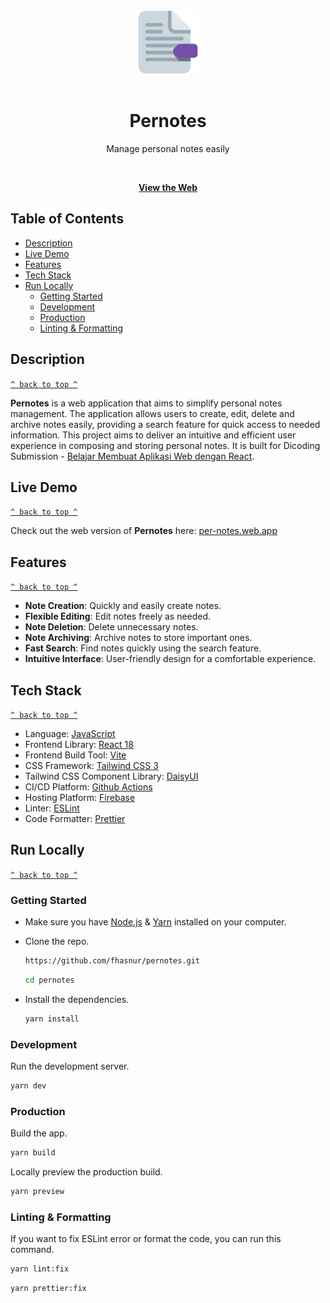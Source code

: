 <div align="center">
<br>
  <a href="https://per-notes.web.app/"><img width="100" height="100" src="./public/android-chrome-512x512.png"></a>
  <br><br>
  <h1>Pernotes</h1>
  <p>Manage personal notes easily</p>
  <br>
  
  [**View the Web**](https://per-notes.web.app/)
</div>

## Table of Contents

- [Description](#description)
- [Live Demo](#live-demo)
- [Features](#features)
- [Tech Stack](#tech-stack)
- [Run Locally](#run-locally)
  - [Getting Started](#getting-started)
  - [Development](#development)
  - [Production](#production)
  - [Linting & Formatting](#linting--formatting)

## Description

[`^ back to top ^`](#table-of-contents)

**Pernotes** is a web application that aims to simplify personal notes management. The application allows users to create, edit, delete and archive notes easily, providing a search feature for quick access to needed information. This project aims to deliver an intuitive and efficient user experience in composing and storing personal notes. It is built for Dicoding Submission - [Belajar Membuat Aplikasi Web dengan React](https://www.dicoding.com/academies/403).

## Live Demo

[`^ back to top ^`](#table-of-contents)

Check out the web version of **Pernotes** here: [per-notes.web.app](https://per-notes.web.app/)

## Features

[`^ back to top ^`](#table-of-contents)

- **Note Creation**: Quickly and easily create notes.
- **Flexible Editing**: Edit notes freely as needed.
- **Note Deletion**: Delete unnecessary notes.
- **Note Archiving**: Archive notes to store important ones.
- **Fast Search**: Find notes quickly using the search feature.
- **Intuitive Interface**: User-friendly design for a comfortable experience.

## Tech Stack

[`^ back to top ^`](#table-of-contents)

- Language: [JavaScript](https://developer.mozilla.org/en-US/docs/Web/JavaScript)
- Frontend Library: [React 18](https://react.dev)
- Frontend Build Tool: [Vite](https://vitejs.dev)
- CSS Framework: [Tailwind CSS 3](https://tailwindcss.com)
- Tailwind CSS Component Library: [DaisyUI](https://daisyui.com)
- CI/CD Platform: [Github Actions](https://github.com/features/actions)
- Hosting Platform: [Firebase](https://firebase.google.com/)
- Linter: [ESLint](https://eslint.org)
- Code Formatter: [Prettier](https://prettier.io)

## Run Locally

[`^ back to top ^`](#table-of-contents)

### Getting Started

- Make sure you have [Node.js](https://nodejs.org) & [Yarn](https://yarnpkg.com) installed on your computer.

- Clone the repo.

  ```bash
  https://github.com/fhasnur/pernotes.git
  ```

  ```bash
  cd pernotes
  ```
- Install the dependencies.

  ```bash
  yarn install
  ```

### Development

Run the development server.

```bash
yarn dev
```

### Production

Build the app.

```bash
yarn build
```

Locally preview the production build.

```bash
yarn preview
```

### Linting & Formatting

If you want to fix ESLint error or format the code, you can run this command.

```bash
yarn lint:fix
```

```bash
yarn prettier:fix
```

